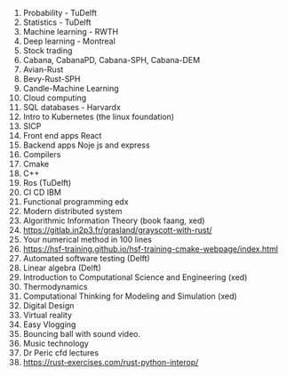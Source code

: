 1. Probability - TuDelft
2. Statistics - TuDelft
3. Machine learning - RWTH
4. Deep learning - Montreal
5. Stock trading
6. Cabana, CabanaPD, Cabana-SPH, Cabana-DEM
7. Avian-Rust
8. Bevy-Rust-SPH
9. Candle-Machine Learning
10. Cloud computing
11. SQL databases - Harvardx
12. Intro to Kubernetes (the linux foundation)
13. SICP
14. Front end apps React
15. Backend apps Noje js and express
16. Compilers
17. Cmake
18. C++
19. Ros (TuDelft)
20. CI CD IBM
21. Functional programming edx
22. Modern distributed system
23. Algorithmic Information Theory (book faang, xed)
24. https://gitlab.in2p3.fr/grasland/grayscott-with-rust/
25. Your numerical method in 100 lines
26. https://hsf-training.github.io/hsf-training-cmake-webpage/index.html
27. Automated software testing (Delft)
28. Linear algebra (Delft)
29. Introduction to Computational Science and Engineering (xed)
30. Thermodynamics
31. Computational Thinking for Modeling and Simulation (xed)
32. Digital Design
33. Virtual reality
34. Easy Vlogging
35. Bouncing ball with sound video.
36. Music technology
37. Dr Peric cfd lectures
38. https://rust-exercises.com/rust-python-interop/
